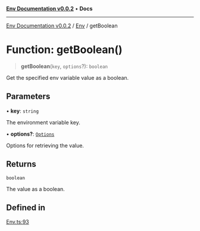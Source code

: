 [**Env Documentation v0.0.2**](../../README.md) • **Docs**

***

[Env Documentation v0.0.2](../../modules.md) / [Env](../README.md) / getBoolean

# Function: getBoolean()

> **getBoolean**(`key`, `options`?): `boolean`

Get the specified env variable value as a boolean.

## Parameters

• **key**: `string`

The environment variable key.

• **options?**: [`Options`](../../declarations/interfaces/Options.md)

Options for retrieving the value.

## Returns

`boolean`

The value as a boolean.

## Defined in

[Env.ts:93](https://github.com/stonemjs/env/blob/695c924d11add6d23337945b2dffa763b18be5aa/src/Env.ts#L93)
